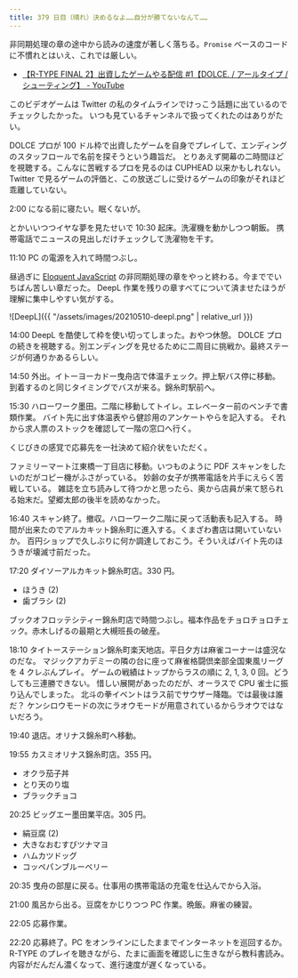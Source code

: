 ```yaml
---
title: 379 日目（晴れ）決めるなよ……自分が勝てないなんて……
---
```


非同期処理の章の途中から読みの速度が著しく落ちる。`Promise` ベースのコードに不慣れとはいえ、これでは厳しい。

* [【R-TYPE FINAL 2】出資したゲームやる配信 &#x23;1【DOLCE. / アールタイプ / シューティング】 - YouTube](https://www.youtube.com/watch?v=F2fhSYdgnUU)

このビデオゲームは Twitter の私のタイムラインでけっこう話題に出ているのでチェックしたかった。
いつも見ているチャンネルで扱ってくれたのはありがたい。

DOLCE プロが 100 ドル枠で出資したゲームを自身でプレイして、エンディングのスタッフロールで名前を探そうという趣旨だ。
とりあえず開幕の二時間ほどを視聴する。こんなに苦戦するプロを見るのは CUPHEAD 以来かもしれない。
Twitter で見るゲームの評価と、この放送ごしに受けるゲームの印象がそれほど乖離していない。

2:00 になる前に寝たい。眠くないが。

とかいいつつイヤな夢を見たせいで 10:30 起床。洗濯機を動かしつつ朝飯。
携帯電話でニュースの見出しだけチェックして洗濯物を干す。

11:10 PC の電源を入れて時間つぶし。

昼過ぎに [Eloquent JavaScript][Haverbeke18] の非同期処理の章をやっと終わる。今まででいちばん苦しい章だった。
DeepL 作業を残りの章すべてについて済ませたほうが理解に集中しやすい気がする。

![DeepL]({{ "/assets/images/20210510-deepl.png" | relative_url }})

14:00 DeepL を酷使して枠を使い切ってしまった。おやつ休憩。
DOLCE プロの続きを視聴する。別エンディングを見せるために二周目に挑戦か。最終ステージが何通りかあるらしい。

14:50 外出。イトーヨーカドー曳舟店で体温チェック。押上駅バス停に移動。
到着するのと同じタイミングでバスが来る。錦糸町駅前へ。

15:30 ハローワーク墨田。二階に移動してトイレ。エレベーター前のベンチで書類作業。
バイト先に出す体温表やら健診用のアンケートやらを記入する。
それから求人票のストックを確認して一階の窓口へ行く。

くじびきの感覚で応募先を一社決めて紹介状をいただく。

ファミリーマート江東橋一丁目店に移動。いつものように PDF スキャンをしたいのだがコピー機がふさがっている。
妙齢の女子が携帯電話を片手にえらく苦戦している。
雑誌を立ち読みして待つかと思ったら、奥から店員が来て怒られる始末だ。望郷太郎の後半を読めなかった。

16:40 スキャン終了。撤収。ハローワーク二階に戻って活動表も記入する。
時間が出来たのでアルカキット錦糸町に進入する。くまざわ書店は開いていないか。
百円ショップで久しぶりに何か調達しておこう。そういえばバイト先のほうきが壊滅寸前だった。

17:20 ダイソーアルカキット錦糸町店。330 円。

* ほうき (2)
* 歯ブラシ (2)

ブックオフロッテシティー錦糸町店で時間つぶし。福本作品をチョロチョロチェック。赤木しげるの最期と大槻班長の破産。

18:10 タイトーステーション錦糸町楽天地店。平日夕方は麻雀コーナーは盛況なのだな。
マジックアカデミーの隣の台に座って麻雀格闘倶楽部全国東風リーグを 4 クレぶんプレイ。
ゲームの戦績はトップからラスの順に 2, 1, 3, 0 回。どうしても三連勝できない。
惜しい展開があったのだが、オーラスで CPU 雀士に振り込んでしまった。
北斗の拳イベントはラス前でサウザー降臨。では最後は誰だ？
ケンシロウモードの次にラオウモードが用意されているからラオウではないだろう。

19:40 退店。オリナス錦糸町へ移動。

19:55 カスミオリナス錦糸町店。355 円。

* オクラ茄子丼
* とり天のり塩
* ブラックチョコ

20:25 ビッグエー墨田業平店。305 円。

* 絹豆腐 (2)
* 大きなおむすびツナマヨ
* ハムカツドッグ
* コッペパンブルーベリー

20:35 曳舟の部屋に戻る。仕事用の携帯電話の充電を仕込んでから入浴。

21:00 風呂から出る。豆腐をかじりつつ PC 作業。晩飯。麻雀の練習。

22:05 応募作業。

22:20 応募終了。PC をオンラインにしたままでインターネットを巡回するか。
R-TYPE のプレイを聴きながら、たまに画面を確認しに生きながら教科書読み。
内容がだんだん濃くなって、進行速度が遅くなっている。

[Haverbeke18]: https://eloquentjavascript.net/
